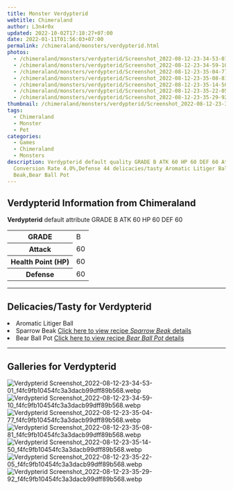 ```yaml
---
title: Monster Verdypterid
webtitle: Chimeraland
author: L3n4r0x
updated: 2022-10-02T17:18:27+07:00
date: 2022-01-11T01:56:03+07:00
permalink: /chimeraland/monsters/verdypterid.html
photos:
  - /chimeraland/monsters/verdypterid/Screenshot_2022-08-12-23-34-53-01_f4fc9fb10454fc3a3dacb99dff89b568.webp
  - /chimeraland/monsters/verdypterid/Screenshot_2022-08-12-23-34-59-10_f4fc9fb10454fc3a3dacb99dff89b568.webp
  - /chimeraland/monsters/verdypterid/Screenshot_2022-08-12-23-35-04-77_f4fc9fb10454fc3a3dacb99dff89b568.webp
  - /chimeraland/monsters/verdypterid/Screenshot_2022-08-12-23-35-08-81_f4fc9fb10454fc3a3dacb99dff89b568.webp
  - /chimeraland/monsters/verdypterid/Screenshot_2022-08-12-23-35-14-50_f4fc9fb10454fc3a3dacb99dff89b568.webp
  - /chimeraland/monsters/verdypterid/Screenshot_2022-08-12-23-35-22-05_f4fc9fb10454fc3a3dacb99dff89b568.webp
  - /chimeraland/monsters/verdypterid/Screenshot_2022-08-12-23-35-29-92_f4fc9fb10454fc3a3dacb99dff89b568.webp
thumbnail: /chimeraland/monsters/verdypterid/Screenshot_2022-08-12-23-34-53-01_f4fc9fb10454fc3a3dacb99dff89b568.webp
tags:
  - Chimeraland
  - Monster
  - Pet
categories:
  - Games
  - Chimeraland
  - Monsters
description: Verdypterid default quality GRADE B ATK 60 HP 60 DEF 60 Attributes
  Conversion Rate 4.0%,Defense 44 delicacies/tasty Aromatic Litiger Ball,Sparrow
  Beak,Bear Ball Pot
---
```


<section id="bootstrap-wrapper"><link rel="stylesheet" href="https://cdn.statically.io/gh/dimaslanjaka/Web-Manajemen/40ac3225/css/bootstrap-4.5-wrapper.css"/><h2>Verdypterid Information from Chimeraland</h2><p><b>Verdypterid</b> default attribute GRADE B ATK 60 HP 60 DEF 60<table><tr><th>GRADE</th><td>B</td></tr><tr><th>Attack</th><td>60</td></tr><tr><th>Health Point (HP)</th><td>60</td></tr><tr><th>Defense</th><td>60</td></tr></table></p><hr/><h2>Delicacies/Tasty for Verdypterid</h2><li class="d-flex justify-content-between">Aromatic Litiger Ball </li><li class="d-flex justify-content-between">Sparrow Beak <a href="/chimeraland/recipes/sparrow-beak.html">Click here to view recipe <i>Sparrow Beak</i> details</a></li><li class="d-flex justify-content-between">Bear Ball Pot <a href="/chimeraland/recipes/bear-ball-pot.html">Click here to view recipe <i>Bear Ball Pot</i> details</a></li><hr/><div id="gallery"><h2>Galleries for Verdypterid</h2><div class="row"><div class="col-lg-6 col-12"><img src="/chimeraland/monsters/verdypterid/Screenshot_2022-08-12-23-34-53-01_f4fc9fb10454fc3a3dacb99dff89b568.webp" alt="Verdypterid Screenshot_2022-08-12-23-34-53-01_f4fc9fb10454fc3a3dacb99dff89b568.webp"/></div><div class="col-lg-6 col-12"><img src="/chimeraland/monsters/verdypterid/Screenshot_2022-08-12-23-34-59-10_f4fc9fb10454fc3a3dacb99dff89b568.webp" alt="Verdypterid Screenshot_2022-08-12-23-34-59-10_f4fc9fb10454fc3a3dacb99dff89b568.webp"/></div><div class="col-lg-6 col-12"><img src="/chimeraland/monsters/verdypterid/Screenshot_2022-08-12-23-35-04-77_f4fc9fb10454fc3a3dacb99dff89b568.webp" alt="Verdypterid Screenshot_2022-08-12-23-35-04-77_f4fc9fb10454fc3a3dacb99dff89b568.webp"/></div><div class="col-lg-6 col-12"><img src="/chimeraland/monsters/verdypterid/Screenshot_2022-08-12-23-35-08-81_f4fc9fb10454fc3a3dacb99dff89b568.webp" alt="Verdypterid Screenshot_2022-08-12-23-35-08-81_f4fc9fb10454fc3a3dacb99dff89b568.webp"/></div><div class="col-lg-6 col-12"><img src="/chimeraland/monsters/verdypterid/Screenshot_2022-08-12-23-35-14-50_f4fc9fb10454fc3a3dacb99dff89b568.webp" alt="Verdypterid Screenshot_2022-08-12-23-35-14-50_f4fc9fb10454fc3a3dacb99dff89b568.webp"/></div><div class="col-lg-6 col-12"><img src="/chimeraland/monsters/verdypterid/Screenshot_2022-08-12-23-35-22-05_f4fc9fb10454fc3a3dacb99dff89b568.webp" alt="Verdypterid Screenshot_2022-08-12-23-35-22-05_f4fc9fb10454fc3a3dacb99dff89b568.webp"/></div><div class="col-lg-6 col-12"><img src="/chimeraland/monsters/verdypterid/Screenshot_2022-08-12-23-35-29-92_f4fc9fb10454fc3a3dacb99dff89b568.webp" alt="Verdypterid Screenshot_2022-08-12-23-35-29-92_f4fc9fb10454fc3a3dacb99dff89b568.webp"/></div></div></div></section>